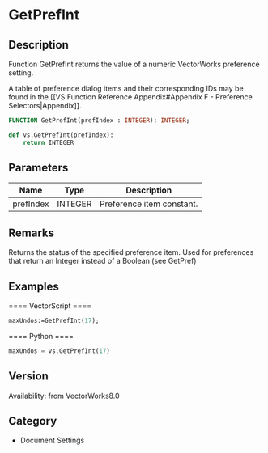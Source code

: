 # GetPrefInt

## Description
Function GetPrefInt returns the value of a numeric VectorWorks preference setting.

A table of preference dialog items and their corresponding IDs may be found in the [[VS:Function Reference Appendix#Appendix F - Preference Selectors|Appendix]].

```pascal
FUNCTION GetPrefInt(prefIndex : INTEGER): INTEGER;
```

```python
def vs.GetPrefInt(prefIndex):
    return INTEGER
```

## Parameters
|Name|Type|Description|
|---|---|---|
|prefIndex|INTEGER|Preference item constant.|

## Remarks
Returns the status of the specified preference item.  Used for preferences that return an Integer instead of a Boolean (see GetPref)

## Examples
==== VectorScript ====
```pascal
maxUndos:=GetPrefInt(17);
```
==== Python ====
```python
maxUndos = vs.GetPrefInt(17)
```

## Version
Availability: from VectorWorks8.0

## Category
* Document Settings


